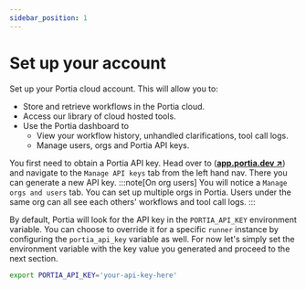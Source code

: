```yaml
---
sidebar_position: 1
---
```


# Set up your account
Set up your Portia cloud account. This will allow you to:
- Store and retrieve workflows in the Portia cloud.
- Access our library of cloud hosted tools.
- Use the Portia dashboard to 
    - View your workflow history, unhandled clarifications, tool call logs.
    - Manage users, orgs and Portia API keys.

You first need to obtain a Portia API key. Head over to (<a href="https://app.portia.dev" target="_blank">**app.portia.dev ↗**</a>) and navigate to the `Manage API keys` tab from the left hand nav. There you can generate a new API key.
:::note[On org users]
You will notice a `Manage orgs and users` tab. You can set up multiple orgs in Portia. Users under the same org can all see each others' workflows and tool call logs.
:::

By default, Portia will look for the API key in the `PORTIA_API_KEY` environment variable. You can choose to override it for a specific `runner` instance by configuring the `portia_api_key` variable as well. For now let's simply set the environment variable with the key value you generated and proceed to the next section.
```bash
export PORTIA_API_KEY='your-api-key-here'
```



